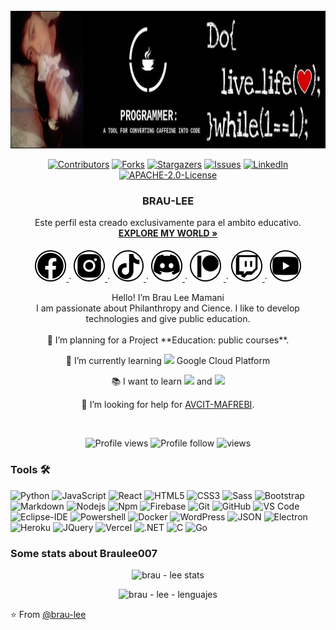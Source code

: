 <div id="top"></div>
<!--
* @brau-lee
* Empezemos con pie derecho en el perfil de GitHub 
* Hazle un fork a heste repositorio y cambiale el nombre al repositorio
* Ahora modifiquemos el README.md de tu perfil 
* Recuerda que la forma en la que se edita el README.md es con el lenguaje de hipermarcado HTML 
* Que tan sorprendente puedes poner a tu perfil NO OLVIDES DE COMPARTIR
-->


<!-- PAGINA WEB -->
<!-- https://brau-lee.github.io -->


<!-- PROJECT LOGO -->
<br />
<div align="center">
  <a href="https://brau-lee.github.io">
    <img src="images/cover.png" alt="brau - lee" width="980" height="220">
  </a>

 [![Contributors][contributors-shield]][contributors-url]
 [![Forks][forks-shield]][forks-url]
 [![Stargazers][stars-shield]][stars-url]
 [![Issues][issues-shield]][issues-url]
 [![LinkedIn][linkedin-shield]][linkedin-url]
 [![APACHE-2.0-License][license-shield]][license-url]

 <h3 align="center">BRAU-LEE</h3>
 

  <p align="center">
    Este perfil esta creado exclusivamente para el ambito educativo.
    <br />
    <a href="https://brau-lee.github.io"><strong>EXPLORE MY WORLD »</strong></a>
    <br />
    <br />
    <a href="https://www.facebook.com/freddy.brau.lee">
      <img alt="facebook brau - lee" src="images/facebook.svg">
    </a>
    ·
    <a href="https://www.instagram.com/brau_1ee/">
      <img alt="instagram brau - lee" src="images/instagram.svg">
    </a>
    ·
    <a href="https://www.tiktok.com/@braulew32uwu?">
    <img alt="tik tok brau - lee" src="images/tiktok.svg">
    </a>
    ·
    <a href="https://discord.gg/tucYVBgq">
    <img alt="canal - grupo de discord Devs at all" src="images/discord.svg">
    </a>
    ·
    <a href="https://www.patreon.com/brau_lee">
    <img alt=" donaciones - patreon de brau lee" src="images/patreon.svg">
    </a>
    ·
    <a href="https://www.twitch.tv/brau_lee">
    <img alt="twich - tv - en vivo - live brau-lee " src="images/twich.svg">
    </a>
    ·
    <a href="https://www.youtube.com/channel/UCG41ZJowSmokP5Mrl8Y-J7w">
    <img alt="youtube canal de videos brau-lee " src="images/youtube.svg">
    </a>
  </p>
  <p align="center">
  Hello! I’m Brau Lee Mamani <br>
  I am passionate about Philanthropy and Cience. I like to develop technologies and give public education.
  <br> 
  <br>
 🔭 I’m planning for a Project **Education: public courses**.
 
 🌱 I’m currently learning <img src="http://img.shields.io/badge/-4285F4?style=flat&logo=google%20cloud&logoColor=white"> Google Cloud Platform
 
 :books: I want to learn <img src="https://img.shields.io/badge/-Flutter-3a495d?style=flat&logo=flutter&logoColor=67b7f7"> and <img src="http://img.shields.io/badge/-Deno-black?style=flat&logo=deno&logoColor=white"/>
 
 🤔 I’m looking for help for [AVCIT-MAFREBI](https://www.facebook.com/groups/avcit.mafrebi).
 
  <br>

  ![Profile views](https://gpvc.arturio.dev/brau-lee) 
  ![Profile follow](https://img.shields.io/github/followers/brau-lee) 
  ![views](https://visitor-badge.glitch.me/badge?page_id=brau-lee.brau-lee)
  </p>
</div>

### Tools 🛠 

![Python](http://img.shields.io/badge/-Python-3776AB?style=flat-square&logo=python&logoColor=ffffff)
![JavaScript](https://img.shields.io/badge/-JavaScript-%23F7DF1C?style=flat-square&logo=javascript&logoColor=000000&labelColor=%23F7DF1C&color=%23FFCE5A)
![React](https://img.shields.io/badge/-React-61DAFB?style=flat-square&logo=react&logoColor=ffffff)
![HTML5](https://img.shields.io/badge/-HTML5-%23E44D27?style=flat-square&logo=html5&logoColor=ffffff)
![CSS3](https://img.shields.io/badge/-CSS3-%231572B6?style=flat-square&logo=css3)
![Sass](https://img.shields.io/badge/-Sass-%23CC6699?style=flat-square&logo=sass&logoColor=ffffff)
![Bootstrap](https://img.shields.io/badge/-Bootstrap-563D7C?style=flat-square&logo=Bootstrap)
![Markdown](https://img.shields.io/badge/-Markdown-000000?style=flat-square&logo=markdown)
![Nodejs](https://img.shields.io/badge/-Nodejs-339933?style=flat-square&logo=Node.js&logoColor=ffffff)
![Npm](https://img.shields.io/badge/-npm-CB3837?style=flat-square&logo=npm)
![Firebase](https://img.shields.io/badge/-Firebase-FFCA28?style=flat-square&logo=firebase&logoColor=ffffff)
![Git](https://img.shields.io/badge/-Git-%23F05032?style=flat-square&logo=git&logoColor=%23ffffff)
![GitHub](https://img.shields.io/badge/-GitHub-181717?style=flat-square&logo=github)
![VS Code](http://img.shields.io/badge/-VS%20Code-007ACC?style=flat-square&logo=visual-studio-code&logoColor=ffffff)
![Eclipse-IDE](http://img.shields.io/badge/-Eclipse-2C2255?style=flat-square&logo=eclipse&logoColor=ffffff)
![Powershell](http://img.shields.io/badge/-Powershell-5391FE?style=flat-square&logo=powershell&logoColor=ffffff)
![Docker](https://img.shields.io/badge/-Docker-black?style=flat&logo=docker) 
![WordPress](https://img.shields.io/badge/-WordPress-blue?style=flat&logo=wordpress)
![JSON](https://img.shields.io/badge/-json-02569B?style=flat&logo=json)
![Electron](https://img.shields.io/badge/-Electron-gray?style=flat&logo=electron&) 
![Heroku](https://img.shields.io/badge/-Heroku-gray?style=flat&logo=heroku) 
![JQuery](https://img.shields.io/badge/-JQuery-blue?style=flat&logo=jquery) 
![Vercel](http://img.shields.io/badge/-Vercel-black?style=flat&logo=vercel&logoColor=white)
![.NET](https://img.shields.io/badge/-Microsoft-%231572B6?style=flat-square&logo=.net&logoColor=ffffff)
![C](https://img.shields.io/badge/-Sharp-%231572B6?style=flat-square&logo=c#&logoColor=ffffff)
![Go](https://img.shields.io/badge/-Golang-black?style=flat-square&logo=Go)

### Some stats about Braulee007

<p align = "center">
  <img alt="brau - lee stats" src = "https://github-readme-stats.vercel.app/api?username=brau-lee&show_icons=true&theme=radical&line_height=33">
</p>

<p align = "center">
<img alt="brau - lee - lenguajes "src = "https://github-readme-stats.vercel.app/api/top-langs/?username=brau-lee&hide_langs_below=.25&theme=radical">
</p>

<!-- aqui si lees detenidamente puedes modificar los colores hexadecimales para personalisar tus stats--- 
<img alt="brau - lee github stats" src="https://github-readme-stats.vercel.app/api?username=brau-lee&&show_icons=true&title_color=ffffff&icon_color=bb2acf&text_color=daf7dc&bg_color=151515" >
-->

⭐ From [@brau-lee](https://github.com/brau-lee)




<!-- MARKDOWN LINKS & IMAGES -->
<!-- https://www.markdownguide.org/basic-syntax/#reference-style-links -->
[contributors-shield]: https://img.shields.io/github/contributors/brau-lee/Brau-lee.svg?style=for-the-badge
[contributors-url]: https://github.com/brau-lee/Brau-lee/graphs/contributors
[forks-shield]: https://img.shields.io/github/forks/brau-lee/Brau-lee.svg?style=for-the-badge
[forks-url]: https://github.com/brau-lee/Brau-lee/network/members
[stars-shield]: https://img.shields.io/github/stars/brau-lee/Brau-lee.svg?style=for-the-badge
[stars-url]: https://github.com/brau-lee/Brau-lee/stargazers
[issues-shield]: https://img.shields.io/github/issues/brau-lee/Brau-lee.svg?style=for-the-badge
[issues-url]: https://github.com/brau-lee/Brau-lee/issues
[GitHub-version]:https://img.shields.io/badge/version-1.0-brightgreen.svg?style=flat
[license-shield]: https://img.shields.io/badge/License-Apache2.0-blue.svg?style=flat
[license-url]: https://github.com/github_brau-lee/brau-lee/blob/main/LICENSE.txt
[linkedin-shield]: https://img.shields.io/badge/-LinkedIn-black.svg?style=for-the-badge&logo=linkedin&colorB=555
[linkedin-url]: https://www.linkedin.com/in/freddy-brau-lee-mamani-rivas-4456a5217/